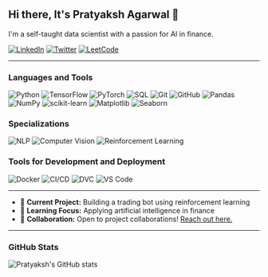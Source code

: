 ## Hi there, It's Pratyaksh Agarwal 👋

I'm a self-taught data scientist with a passion for AI in finance.

[![LinkedIn](https://img.shields.io/badge/-LinkedIn-blue?style=flat&logo=Linkedin&logoColor=white)](https://www.linkedin.com/in/pratyaksh-agarwal-3673b7282/)
[![Twitter](https://img.shields.io/badge/-Twitter-blue?style=flat&logo=twitter&logoColor=white)](https://x.com/pratyaksh_agrwl)
[![LeetCode](https://img.shields.io/badge/-LeetCode-orange?style=flat&logo=leetcode&logoColor=white)](https://leetcode.com/u/pratyaksh0/)

---

### Languages and Tools
![Python](https://img.shields.io/badge/-Python-333?style=flat&logo=python)
![TensorFlow](https://img.shields.io/badge/-TensorFlow-orange?style=flat&logo=tensorflow)
![PyTorch](https://img.shields.io/badge/-PyTorch-red?style=flat&logo=pytorch)
![SQL](https://img.shields.io/badge/-SQL-blue?style=flat&logo=postgresql)
![Git](https://img.shields.io/badge/-Git-black?style=flat&logo=git)
![GitHub](https://img.shields.io/badge/-GitHub-181717?style=flat&logo=github)
![Pandas](https://img.shields.io/badge/-Pandas-150458?style=flat&logo=pandas)
![NumPy](https://img.shields.io/badge/-NumPy-013243?style=flat&logo=numpy)
![scikit-learn](https://img.shields.io/badge/-Scikit--learn-f8dc75?style=flat&logo=scikit-learn)
![Matplotlib](https://img.shields.io/badge/-Matplotlib-3776AB?style=flat&logo=python)
![Seaborn](https://img.shields.io/badge/-Seaborn-9aabbe?style=flat&logo=python)

### Specializations
![NLP](https://img.shields.io/badge/-Natural%20Language%20Processing-333?style=flat&logo=nlp)
![Computer Vision](https://img.shields.io/badge/-Computer%20Vision-blueviolet?style=flat&logo=opencv)
![Reinforcement Learning](https://img.shields.io/badge/-Reinforcement%20Learning-9cf?style=flat&logo=artificial-intelligence)

### Tools for Development and Deployment
![Docker](https://img.shields.io/badge/-Docker-2496ED?style=flat&logo=docker)
![CI/CD](https://img.shields.io/badge/-CI%2FCD-blue?style=flat&logo=github-actions)
![DVC](https://img.shields.io/badge/-DVC-945DD6?style=flat&logo=dvc)
![VS Code](https://img.shields.io/badge/-VS%20Code-007ACC?style=flat&logo=visual-studio-code)

---

- 🔭 **Current Project:** Building a trading bot using reinforcement learning
- 🌱 **Learning Focus:** Applying artificial intelligence in finance
- 👯 **Collaboration:** Open to project collaborations! [Reach out here.](mailto:pratyakshagarwal93@gmail.com)

---

### GitHub Stats
![Pratyaksh's GitHub stats](https://github-readme-stats.vercel.app/api?username=pratyakshagarwal&show_icons=true&theme=radical)
